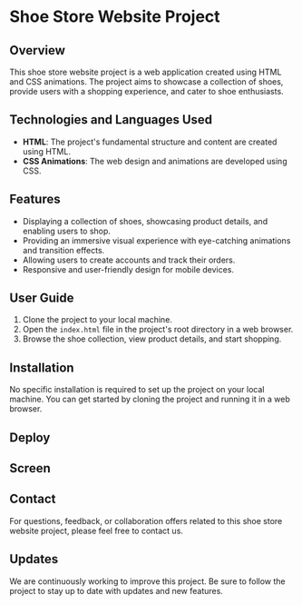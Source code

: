 # Shoe Store Website Project

## Overview

This shoe store website project is a web application created using HTML and CSS animations. The project aims to showcase a collection of shoes, provide users with a shopping experience, and cater to shoe enthusiasts.

## Technologies and Languages Used

- **HTML**: The project's fundamental structure and content are created using HTML.
- **CSS Animations**: The web design and animations are developed using CSS.

## Features

- Displaying a collection of shoes, showcasing product details, and enabling users to shop.
- Providing an immersive visual experience with eye-catching animations and transition effects.
- Allowing users to create accounts and track their orders.
- Responsive and user-friendly design for mobile devices.

## User Guide

1. Clone the project to your local machine.
2. Open the `index.html` file in the project's root directory in a web browser.
3. Browse the shoe collection, view product details, and start shopping.

## Installation

No specific installation is required to set up the project on your local machine. You can get started by cloning the project and running it in a web browser.

## Deploy



## Screen



## Contact

For questions, feedback, or collaboration offers related to this shoe store website project, please feel free to contact us.

## Updates

We are continuously working to improve this project. Be sure to follow the project to stay up to date with updates and new features.
